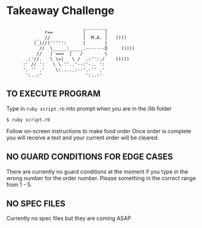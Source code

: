 Takeaway Challenge
==================
```
                            _________
              r==           |       |
           _  //            |  M.A. |   ))))
          |_)//(''''':      |       |
            //  \_____:_____.-------D     )))))
           //   | ===  |   /        \
       .:'//.   \ \=|   \ /  .:'':./    )))))
      :' // ':   \ \ ''..'--:'-.. ':
      '. '' .'    \:.....:--'.-'' .'
       ':..:'                ':..:'

 ```

TO EXECUTE PROGRAM
-----
Type in `ruby script.rb` into prompt when you are in the /lib folder

`$ ruby script.rb`

Follow on-screen instructions to make food order
Once order is complete you will receive a text and
your current order will be cleared.


NO GUARD CONDITIONS FOR EDGE CASES
-----
There are currently no guard conditions at the moment if you
type in the wrong number for the order number.
Please something in the correct range from 1 - 5.

NO SPEC FILES
-----
Currently no spec files but they are coming ASAP
